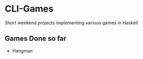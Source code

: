 # CLI-Games
Short weekend projects implementing various games in Haskell 
## Games Done so far 
- Hangman